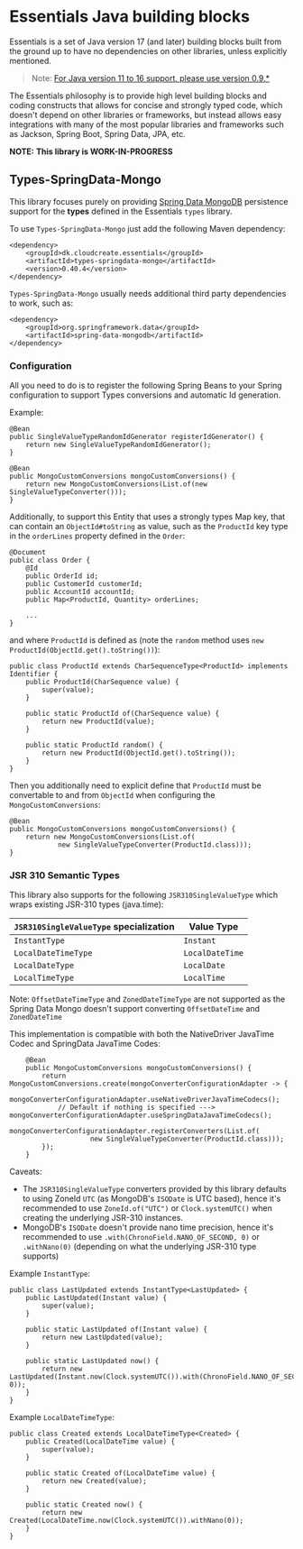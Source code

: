 # Essentials Java building blocks

Essentials is a set of Java version 17 (and later) building blocks built from the ground up to have no dependencies
on other libraries, unless explicitly mentioned.

> Note: [For Java version 11 to 16 support, please use version 0.9.*](https://github.com/cloudcreate-dk/essentials-project/tree/java11)

The Essentials philosophy is to provide high level building blocks and coding constructs that allows for concise and
strongly typed code, which doesn't depend on other libraries or frameworks, but instead allows easy integrations with
many of the most popular libraries and frameworks such as Jackson, Spring Boot, Spring Data, JPA, etc.

**NOTE:**
**This library is WORK-IN-PROGRESS**

## Types-SpringData-Mongo

This library focuses purely on providing [Spring Data MongoDB](https://spring.io/projects/spring-data-mongodb) persistence support for the **types** defined in the
Essentials `types` library.

To use `Types-SpringData-Mongo` just add the following Maven dependency:
```
<dependency>
    <groupId>dk.cloudcreate.essentials</groupId>
    <artifactId>types-springdata-mongo</artifactId>
    <version>0.40.4</version>
</dependency>
```

`Types-SpringData-Mongo` usually needs additional third party dependencies to work, such as:
```
<dependency>
    <groupId>org.springframework.data</groupId>
    <artifactId>spring-data-mongodb</artifactId>
</dependency>
```

### Configuration

All you need to do is to register the following Spring Beans to your Spring configuration to support
Types conversions and automatic Id generation.

Example:

```
@Bean
public SingleValueTypeRandomIdGenerator registerIdGenerator() {
    return new SingleValueTypeRandomIdGenerator();
}

@Bean
public MongoCustomConversions mongoCustomConversions() {
    return new MongoCustomConversions(List.of(new SingleValueTypeConverter()));
}
```

Additionally, to support this Entity that uses a strongly types Map key, that can contain an `ObjectId#toString` as value, such as the `ProductId` key type in the `orderLines` property defined in the 
`Order`:

```
@Document
public class Order {
    @Id
    public OrderId id;
    public CustomerId customerId;
    public AccountId accountId;
    public Map<ProductId, Quantity> orderLines;
    
    ...
}    
```

and where `ProductId` is defined as (note the `random` method uses `new ProductId(ObjectId.get().toString())`):
```
public class ProductId extends CharSequenceType<ProductId> implements Identifier {
    public ProductId(CharSequence value) {
        super(value);
    }

    public static ProductId of(CharSequence value) {
        return new ProductId(value);
    }

    public static ProductId random() {
        return new ProductId(ObjectId.get().toString());
    }
}
```

Then you additionally need to explicit define that `ProductId` must be convertable to and from `ObjectId` when configuring the `MongoCustomConversions`:

```
@Bean
public MongoCustomConversions mongoCustomConversions() {
    return new MongoCustomConversions(List.of(
            new SingleValueTypeConverter(ProductId.class)));
}
```

### JSR 310 Semantic Types

This library also supports for the following `JSR310SingleValueType` which wraps existing JSR-310 types (java.time):

| `JSR310SingleValueType` specialization | Value Type |
|----------------------------------|-------------------------|
| `InstantType`                    | `Instant`               |
| `LocalDateTimeType`              | `LocalDateTime`         |
| `LocalDateType`                  | `LocalDate`             |
| `LocalTimeType`                  | `LocalTime`             |

Note: `OffsetDateTimeType` and `ZonedDateTimeType` are not supported as the Spring Data Mongo doesn't support converting
`OffsetDateTime` and `ZonedDateTime`  

This implementation is compatible with both the NativeDriver JavaTime Codec and SpringData JavaTime Codes:
```
    @Bean
    public MongoCustomConversions mongoCustomConversions() {
        return MongoCustomConversions.create(mongoConverterConfigurationAdapter -> {
            mongoConverterConfigurationAdapter.useNativeDriverJavaTimeCodecs();
            // Default if nothing is specified ---> mongoConverterConfigurationAdapter.useSpringDataJavaTimeCodecs();
            mongoConverterConfigurationAdapter.registerConverters(List.of(
                    new SingleValueTypeConverter(ProductId.class)));
        });
    }
```


Caveats: 
- The `JSR310SingleValueType` converters provided by this library defaults to using ZoneId `UTC` (as MongoDB's `ISODate` is UTC based),
hence it's recommended to use `ZoneId.of("UTC")` or `Clock.systemUTC()` when creating the underlying JSR-310 instances.
- MongoDB's `ISODate` doesn't provide nano time precision, hence it's recommended to use `.with(ChronoField.NANO_OF_SECOND, 0)`
or `.withNano(0)` (depending on what the underlying JSR-310 type supports)

Example `InstantType`:
```
public class LastUpdated extends InstantType<LastUpdated> {
    public LastUpdated(Instant value) {
        super(value);
    }

    public static LastUpdated of(Instant value) {
        return new LastUpdated(value);
    }

    public static LastUpdated now() {
        return new LastUpdated(Instant.now(Clock.systemUTC()).with(ChronoField.NANO_OF_SECOND, 0));
    }
}
```

Example `LocalDateTimeType`:
```
public class Created extends LocalDateTimeType<Created> {
    public Created(LocalDateTime value) {
        super(value);
    }

    public static Created of(LocalDateTime value) {
        return new Created(value);
    }

    public static Created now() {
        return new Created(LocalDateTime.now(Clock.systemUTC()).withNano(0));
    }
}
```